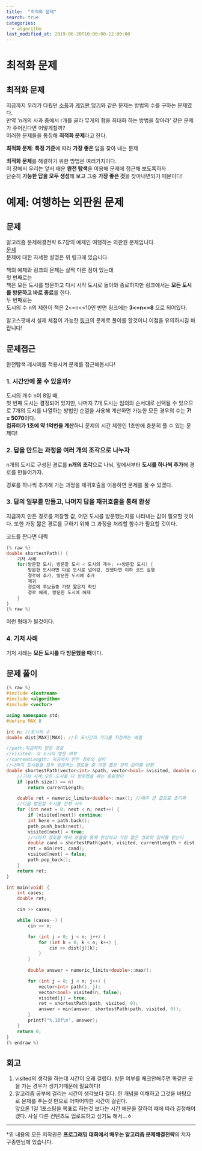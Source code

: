```yaml
---
title:  "최적화 문제"
search: true
categories: 
  - algorithm
last_modified_at: 2019-06-20T10:00:00-12:00:00
---
```

최적화 문제
===

최적화 문제
---
지금까지 우리가 다뤘던 [소풍](https://doorjung.github.io/algorithm/post-algorithm-study-2/)과 [게임판 덮기](https://doorjung.github.io/algorithm/post-algorithm-study-3/)와 같은 문제는 방법의 수를 구하는 문제였다.  
만약 'n개의 사과 중에서 r개를 골라 무게의 합을 최대화 하는 방법을 찾아라' 같은 문제가 주어진다면 어떻게할까?  
이러한 문제들을 통칭해 **최적화 문제**라고 한다.

**최적화 문제**: **특정 기준**에 따라 **가장 좋은** 답을 찾아 내는 문제

**최적화 문제**를 해결하기 위한 방법은 여러가지이다.  
이 장에서 우리는 앞서 배운 **완전 탐색**을 이용해 문제에 접근해 보도록하자  
단순히 **가능한 답을 모두 생성**해 보고 그중 **가장 좋은 것**을 찾아내면되기 때문이다!

예제: 여행하는 외판원 문제
===

문제
---
알고리즘 문제해결전략 6.7장의 예제인 여행하는 외판원 문제입니다.  
[문제](https://algospot.com/judge/problem/read/TSP1)  
문제에 대한 자세한 설명은 위 링크에 있습니다.

책의 예제와 링크의 문제는 살짝 다른 점이 있는데  
첫 번째로는  
책은 모든 도시를 방문하고 다시 시작 도시로 돌아와 종료하지만 링크에서는 **모든 도시를 방문하고 바로 종료**를 한다.  
두 번째로는  
도시의 수 n의 제한이 책은 2<=n<=10인 반면 링크에는 **3<=n<=8** 으로 되어있다.

알고스팟에서 실제 체점이 가능한 [링크](https://algospot.com/judge/problem/read/TSP1)의 문제로 풀이를 할것이니 이점을 유의하시길 바랍니다!


문제접근
---
완전탐색 레시피를 적용시켜 문제를 접근해봅시다!

### 1. 시간안에 풀 수 있을까?
도시의 개수 n이 8일 때,  
첫 번쨰 도시는 결정되어 있지만, 나머지 7개 도시는 임의의 순서대로 선택될 수 있으므로 7개의 도시를 나열하는 방법인 순열을 사용해 계산하면 가능한 모든 경우의 수는 **7! = 5070**이다.  
**컴퓨터가 1초에 약 1억번을 계산**하니 문제의 시간 제한인 1초만에 충분히 풀 수 있는 문제다!


### 2. 답을 만드는 과정을 여러 개의 조각으로 나누자
n개의 도시로 구성된 경로를 **n개의 조각**으로 나눠, 앞에서부터 **도시를 하나씩 추가**해 경로를 만들어가자.

경로를 하나씩 추가해 가는 과정을 재귀호출을 이용하면 문제를 풀 수 있겠다.


###  3. 답의 일부를 만들고, 나머지 답을 재귀호출을 통해 완성
지금까지 만든 경로를 저장할 값, 어떤 도시를 방문했는지를 나타내는 값이 필요할 것이다.
또한 가장 짧은 경로를 구하기 위해 그 과정을 처리할 함수가 필요할 것이다.

코드를 짠다면 대략
```c++
{% raw %}
double shortestPath() {
    기저 사례
    for(방문할 도시; 방문할 도시 < 도시의 개수; ++방문할 도시) {
        방문한 도시라면 다음 도시로 넘어감, 안했다면 이하 코드 실행
        경로에 추가, 방문한 도시에 추가
        재귀
        경로에 후보들중 가장 짧은지 확인
        경로 해제, 방문한 도시에 해제
    }
}
{% raw %}
```
이런 형태가 될것이다.


### 4. 기저 사례
기저 사례는 **모든 도시를 다 방문했을 때**이다.

문제 풀이
---
```c++
{% raw %}
#include <iostream>
#include <algorithm>
#include <vector>

using namespace std;
#define MAX 8

int n; //도시의 수
double dist[MAX][MAX]; //두 도시간의 거리를 저장하는 배열

//path:지금까지 만든 경로
//visited: 각 도시의 방문 여부
//currentLength: 지금까지 만든 경로의 길이
//나머지 도시들을 모두 방문하는 경로들 중 가장 짧은 것의 길이를 반환
double shortestPath(vector<int> &path, vector<bool> &visited, double currentLength) {
	//기저 사례:모든 도시를 다 방문했을 때는 종료한다
	if (path.size() == n)
		return currentLength;

	double ret = numeric_limits<double>::max(); //매우 큰 값으로 초기화
	//다음 방문할 도시를 전부 시도
	for (int next = 0; next < n; next++) {
		if (visited[next]) continue;
		int here = path.back();
		path.push_back(next);
		visited[next] = true;
		//나머지 경로를 재귀 호출을 통해 완성하고 가장 짧은 경로의 길이를 얻는다
		double cand = shortestPath(path, visited, currentLength + dist[here][next]);
		ret = min(ret, cand);
		visited[next] = false;
		path.pop_back();
	}
	return ret;
}

int main(void) {
	int cases;
	double ret;

	cin >> cases;

	while (cases--)	{
		cin >> n;

		for (int j = 0; j < n; j++) {
			for (int k = 0; k < n; k++) {
				cin >> dist[j][k];
			}
		}
		
		double answer = numeric_limits<double>::max();

		for (int j = 0; j < n; j++) {
			vector<int> path(1, j);
			vector<bool> visited(n, false);
			visited[j] = true;
			ret = shortestPath(path, visited, 0);
			answer = min(answer, shortestPath(path, visited, 0));
		}
		printf("%.10f\n", answer);
	}
	return 0;
}
{% endraw %}
```

회고
---
1. visited의 생각을 하는데 시간이 오래 걸렸다. 방문 여부를 체크안해주면 똑같은 곳을 가는 경우가 생기기때문에 필요하다!  
2. 알고리즘 공부에 걸리는 시간이 생각보다 길다. 한 개념을 이해하고 그것을 바탕으로 문제를 푸는것 만으로 어마어마한 시간이 걸린다.  
앞으론 1일 1포스팅을 목표로 하는것 보다는 시간 배분을 잘하여 때에 따라 결정해야겠다. 사실 다른 컨텐츠도 업로드하고 싶기도 해서...ㅎ  



------------
*위 내용의 모든 저작권은 **프로그래밍 대회에서 배우는 알고리즘 문제해결전략**의 저자 구종만님께 있습니다.